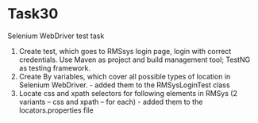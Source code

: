 # Task30
Selenium WebDriver test task

1.	Create test, which goes to RMSsys login page, login with correct credentials. Use Maven as project and build management tool; TestNG as testing framework.
2.	Create By variables, which cover all possible types of location in Selenium WebDriver. - added them to the RMSysLoginTest class
3.	Locate css and xpath selectors for following elements in RMSys (2 variants – css and xpath – for each) - added them to the locators.properties file

